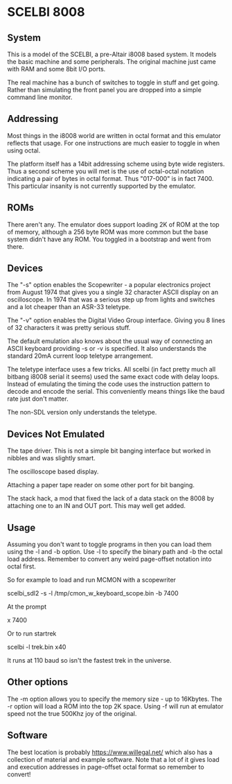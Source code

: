 # SCELBI 8008

## System
This is a model of the SCELBI, a pre-Altair i8008 based system. It models
the basic machine and some peripherals. The original machine just came with
RAM and some 8bit I/O ports.

The real machine has a bunch of switches to toggle in stuff and get going.
Rather than simulating the front panel you are dropped into a simple command
line monitor.

## Addressing

Most things in the i8008 world are written in octal format and this emulator
reflects that usage. For one instructions are much easier to toggle in when
using octal.

The platform itself has a 14bit addressing scheme using byte wide registers.
Thus a second scheme you will met is the use of octal-octal notation
indicating a pair of bytes in octal format. Thus "017-000" is in fact 7400.
This particular insanity is not currently supported by the emulator.

## ROMs

There aren't any. The emulator does support loading 2K of ROM at the top of
memory, although a 256 byte ROM was more common but the base system didn't
have any ROM. You toggled in a bootstrap and went from there.

## Devices

The "-s" option enables the Scopewriter - a popular electronics project from
August 1974 that gives you a single 32 character ASCII display on an
oscilloscope. In 1974 that was a serious step up from lights and switches
and a lot cheaper than an ASR-33 teletype.

The "-v" option enables the Digital Video Group interface. Giving you 8
lines of 32 characters it was pretty serious stuff.

The default emulation also knows about the usual way of connecting an ASCII
keyboard providing -s or -v is specified. It also understands the standard 20mA
current loop teletype arrangement.

The teletype interface uses a few tricks. All scelbi (in fact pretty much
all bitbang i8008 serial it seems) used the same exact code with delay
loops. Instead of emulating the timing the code uses the instruction pattern
to decode and encode the serial. This conveniently means things like the
baud rate just don't matter.

The non-SDL version only understands the teletype.

## Devices Not Emulated

The tape driver. This is not a simple bit banging interface but worked in
nibbles and was slightly smart.

The oscilloscope based display.

Attaching a paper tape reader on some other port for bit banging.

The stack hack, a mod that fixed the lack of a data stack on the 8008 by
attaching one to an IN and OUT port. This may well get added.

## Usage

Assuming you don't want to toggle programs in then you can load them using
the -l and -b option. Use -l to specify the binary path and -b the octal
load address. Remember to convert any weird page-offset notation into octal
first.

So for example to load and run MCMON with a scopewriter

scelbi_sdl2 -s -l /tmp/cmon_w_keyboard_scope.bin -b 7400

At the prompt

x 7400

Or to run startrek

scelbi -l trek.bin
x40

It runs at 110 baud so isn't the fastest trek in the universe.

## Other options

The -m option allows you to specify the memory size - up to 16Kbytes. The -r
option will load a ROM into the top 2K space. Using -f will run at emulator
speed not the true 500Khz joy of the original.

## Software

The best location is probably https://www.willegal.net/ which
also has a collection of material and example software. Note that a lot of
it gives load and execution addresses in page-offset octal format so
remember to convert!
